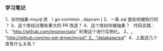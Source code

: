 ### 学习笔记
1、如何抽象 msyql 库 （ go-common , daycam ) 
2、一条 sql 是如何被执行的 ？
3、这个库经过哪些重大的 PR 改造？
4、这个库如何被抽象？   代码实践： 1、"http://github.com/jmoiron/sqlx" 利用这个进行实例化。 
2、_ "http://github.com/go-sql-driver/mysql" 3、"database/sql"  4、上面这几个库有什么关系？
